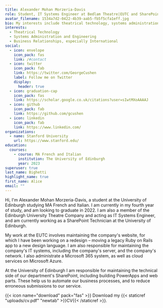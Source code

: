 ```yaml
---
title: Alexander Mohan Morzeria-Davis
role: Student, IT Systems Engineer at Bedlam Theatre|EUTC and SharePoint Technician at University of Edinburgh
avatar_filename: 1534a7d2-0422-4b39-aab5-fb5f5cfa1eff.jpg
bio: My interests include theatrical technology, systems administration and business relationships.
interests:
  - Theatrical Technology
  - Systems Administration and Engineering
  - Business Relationships, especially International
social:
  - icon: envelope
    icon_pack: fas
    link: /#contact
  - icon: twitter
    icon_pack: fab
    link: https://twitter.com/GeorgeCushen
    label: Follow me on Twitter
    display:
      header: true
  - icon: graduation-cap
    icon_pack: fas
    link: https://scholar.google.co.uk/citations?user=sIwtMXoAAAAJ
  - icon: github
    icon_pack: fab
    link: https://github.com/gcushen
  - icon: linkedin
    icon_pack: fab
    link: https://www.linkedin.com/
organizations:
  - name: Stanford University
    url: https://www.stanford.edu/
education:
  courses:
    - course: MA French and Italian
      institution: The University of Edinburgh
      year: 2023
superuser: true
last_name: Bighetti
highlight_name: true
first_name: Alice
email: ""
---
```


Hi, I'm Alexander Mohan Morzeria-Davis, a student at the University of Edinburgh studying MA French and Italian. I am currently in my fourth year of study, and am looking to graduate in 2022. I am also a member of the Edinburgh University Theatre Company and acting as IT Systems Engineer, and am currently working as a SharePoint Technician at the University of Edinburgh.

My work at the EUTC involves maintaining the company's website, for which I have been working on a redesign – moving a legacy Ruby on Rails app to a new design language. I am also responsible for maintaining the company's IT systems, including the company's server, and the company's network. I also administrate a Microsoft 365 system, as well as cloud services on Microsoft Azure.

At the University of Edinburgh I am responsible for maintaining the technical side of our department's SharePoint, including building PowerApps and web parts. These help us to automate our business processes, and to reduce erroneous submissions to our service.

{{< icon name="download" pack="fas" >}} Download my {{< staticref "uploads/cv.pdf" "newtab" >}}CV{{< /staticref >}}.
